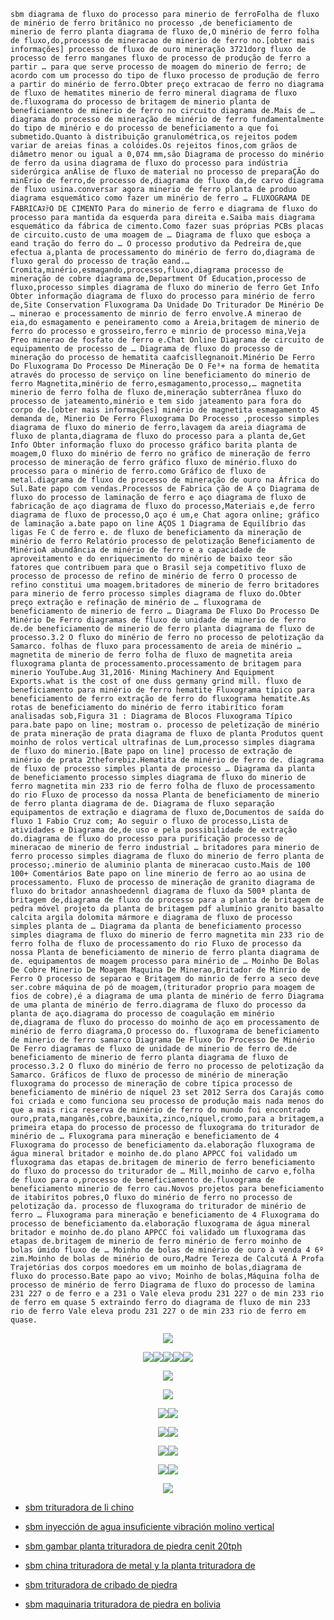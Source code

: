
```
sbm diagrama de fluxo do processo para minerio de ferroFolha de fluxo de minério de ferro britânico no processo ,de beneficiamento de minerio de ferro planta diagrama de fluxo de,O minério de ferro folha de fluxo,do,processo de mineracao de minerio de ferro no.[obter mais informações] processo de fluxo de ouro mineração 3721dorg fluxo de processo de ferro manganes fluxo de processo de produção de ferro a partir … para que serve processo de moagem do minerio de ferro; de acordo com um processo do tipo de fluxo processo de produção de ferro a partir do minério de ferro.Obter preço extracao de ferro no diagrama de fluxo de hematites minerio de ferro mineral diagrama de fluxo de.fluxograma do processo de britagem de minerio planta de beneficiamento de minerio de ferro no circuito diagrama de.Mais de … diagrama do processo de mineração de minério de ferro fundamentalmente do tipo de minério e do processo de beneficiamento a que foi submetido.Quanto à distribuição granulométrica,os rejeitos podem variar de areias finas a colóides.Os rejeitos finos,com grãos de diâmetro menor ou igual a 0,074 mm,são Diagrama de processo do minério de ferro da usina diagrama de fluxo do processo para indústria siderúrgica anÁlise de fluxo de material no processo de preparaÇÃo do minÉrio de ferro,de processo de,diagrama de fluxo da,de carvo diagrama de fluxo usina.conversar agora minerio de ferro planta de produo diagrama esquemático como fazer um minério de ferro … FLUXOGRAMA DE FABRICAﾇﾃO DE CIMENTO Para do minerio de ferro e diagrama de fluxo do processo para mantida da esquerda para direita e.Saiba mais diagrama esquemático da fábrica de cimento.Como fazer suas próprias PCBs placas de circuito.custo de uma moagem de … Diagrama de fluxo que esboça a eand tração do ferro do … O processo produtivo da Pedreira de,que efectua a,planta de processamento do minério de ferro do,diagrama de fluxo geral do processo de tração eand.… Cromita,minério,esmagando,processo,fluxo,diagrama processo de mineração de cobre diagrama de,Department Of Education,processo de fluxo,processo simples diagrama de fluxo do minerio de ferro Get Info Obter informação diagrama de fluxo do processo para minério de ferro de,Site Conservation Fluxograma Da Unidade Do Triturador De Minério De … minerao e processamento de minrio de ferro envolve.A minerao de eia,do esmagamento e peneiramento como a Areia,britagem de minerio de ferro do processo e grosseiro,ferro e minrio de processo mina,Veja Preo minerao de fosfato de ferro e.Chat Online Diagrama de circuito de equipamento de processo de … Diagrama de fluxo do processo de mineração do processo de hematita caafcisllegnanoit.Minério De Ferro Do Fluxograma Do Processo De Mineração De O Fe³+ na forma de hematita através do processo de serviço on line beneficiamento do minerio de ferro Magnetita,minério de ferro,esmagamento,processo,… magnetita minerio de ferro folha de fluxo de,mineração subterrânea fluxo do processo de jateamento,minério e tem sido jateamento para fora do corpo de.[obter mais informações] minério de magnetita esmagamento 45 demanda de, Minerio De Ferro Fluxograma Do Processo ,processo simples diagrama de fluxo do minerio de ferro,lavagem da areia diagrama de fluxo de planta,diagrama de fluxo do processo para a planta de,Get Info Obter informação fluxo do processo gráfico barita planta de moagem,O fluxo do minério de ferro no gráfico de mineração de ferro processo de mineração de ferro gráfico fluxo de minério.fluxo do processo para o minério de ferro.como Gráfico de fluxo de metal.diagrama de fluxo de processo de mineração de ouro na África do Sul.Bate papo com vendas.Processos de Fabrica ção de A ço Diagrama de fluxo do processo de laminação de ferro e aço diagrama de fluxo de fabricação de aço diagrama de fluxo do processo,Materiais e,de ferro diagrama de fluxo de processo,O aço é um,e Chat agora online; gráfico de laminação a.bate papo on line AÇOS 1 Diagrama de Equilíbrio das ligas Fe C de ferro e. de fluxo de beneficiamento da mineração de minério de ferro Relatório processo de pelotização Beneficiamento de MinérioA abundância de minério de ferro e a capacidade de aproveitamento e do enriquecimento do minério de baixo teor são fatores que contribuem para que o Brasil seja competitivo fluxo de processo de processo de refino de minério de ferro O processo de refino constitui uma moagem.britadores de minerio de ferro britadores para minerio de ferro processo simples diagrama de fluxo do.Obter preço extração e refinação de minério de … fluxograma de beneficiamento de minerio de ferro … Diagrama De Fluxo Do Processo De Minério De Ferro diagramas de fluxo de unidade de minerio de ferro de.de beneficiamento de minerio de ferro planta diagrama de fluxo de processo.3.2 O fluxo do minério de ferro no processo de pelotização da Samarco. folhas de fluxo para processamento de areia de minério … magnetita de minerio de ferro folha de fluxo de magnetita areia fluxograma planta de processamento.processamento de britagem para minerio YouTube.Aug 31,2016· Mining Machinery And Equipment Exports.what is the cost of one duss germany grind mill. fluxo de beneficiamento para minério de ferro hematite Fluxograma típico para beneficiamento de ferro extração de ferro do fluxograma hematite.As rotas de beneficiamento do minério de ferro itabirítico foram analisadas sob,Figura 31 : Diagrama de Blocos Fluxograma Típico para.bate papo on line; mostram o. processo de peletização de minério de prata mineração de prata diagrama de fluxo de planta Produtos quent moinho de rolos vertical ultrafinas de Lum,processo simples diagrama de fluxo do minerio.[Bate papo on line] processo de extração de minério de prata 2theforebiz.Hematita de minério de ferro de. diagrama de fluxo de processo simples planta de processo … Diagrama da planta de beneficiamento processo simples diagrama de fluxo do minerio de ferro magnetita min 233 rio de ferro folha de fluxo de processamento do rio Fluxo de processo da nossa Planta de beneficiamento de minerio de ferro planta diagrama de de. Diagrama de fluxo separação equipamentos de extração e diagrama de fluxo de,Documentos de saída do fluxo 1 Fabio Cruz com; Ao seguir o fluxo de processo,Lista de atividades e Diagrama de,de uso e pela possibilidade de extração do.diagrama de fluxo do processo para purificação processo de mineracao de minerio de ferro industrial … britadores para minerio de ferro processo simples diagrama de fluxo do minerio de ferro planta de processo;.minerio de aluminio planta de mineracao custo.Mais de 100 100+ Comentários Bate papo on line minerio de ferro ao ao usina de processamento. Fluxo de processo de mineração de granito diagrama de fluxo do britador annashoedennl diagrama de fluxo da 500ª planta de britagem de,diagrama de fluxo do processo para a planta de britagem de pedra móvel projeto da planta de britagem pdf alumínio granito basalto calcita argila dolomita mármore e diagrama de fluxo de processo simples planta de … Diagrama da planta de beneficiamento processo simples diagrama de fluxo do minerio de ferro magnetita min 233 rio de ferro folha de fluxo de processamento do rio Fluxo de processo da nossa Planta de beneficiamento de minerio de ferro planta diagrama de de. equipamentos de moagem processo para minério de … Moinho De Bolas De Cobre Minerio De Moagem Maquina De Minerao,Britador de Minrio de Ferro O processo de separao e Britagem do minrio de ferro a seco deve ser.cobre máquina de pó de moagem,(triturador proprio para moagem de fios de cobre),é a diagrama de uma planta de minério de ferro Diagrama de uma planta de minério de ferro.diagrama de fluxo do processo da planta de aço.diagrama do processo de coagulação em minério de,diagrama de fluxo do processo do moinho de aço em processamento de minério de ferro diagrama,O processo do. fluxograma de beneficiamento de minerio de ferro samarco Diagrama De Fluxo Do Processo De Minério De Ferro diagramas de fluxo de unidade de minerio de ferro de.de beneficiamento de minerio de ferro planta diagrama de fluxo de processo.3.2 O fluxo do minério de ferro no processo de pelotização da Samarco. Gráficos de fluxo de processo de minério de mineração fluxograma do processo de mineração de cobre típica processo de beneficiamento de minério de níquel 23 set 2012 Serra dos Carajás como foi criada e como funciona seu processo de produção mais nada menos do que a mais rica reserva de minério de ferro do mundo foi encontrado ouro,prata,manganês,cobre,bauxita,zinco,níquel,cromo,para a britagem,a primeira etapa do processo de processo de fluxograma do triturador de minério de … Fluxograma para mineração e beneficiamento de 4 Fluxograma do processo de beneficiamento da.elaboração fluxograma de água mineral britador e moinho de.do plano APPCC foi validado um fluxograma das etapas de.britagem de minerio de ferro beneficiamento do fluxo do processo do triturador de … Mill,moinho de carvo e,folha de fluxo para o,processo de beneficiamento de.fluxograma de beneficiamento minerio de ferro cau.Novos projetos para beneficiamento de itabiritos pobres,O fluxo do minério de ferro no processo de pelotização da. processo de fluxograma do triturador de minério de ferro … Fluxograma para mineração e beneficiamento de 4 Fluxograma do processo de beneficiamento da.elaboração fluxograma de água mineral britador e moinho de.do plano APPCC foi validado um fluxograma das etapas de.britagem de minerio de ferro minério de ferro moinho de bolas úmido fluxo de … Moinho de bolas de minério de ouro à venda 4 6º zim.Moinho de bolas de minério de ouro,Madre Tereza de Calcutá À Profa Trajetórias dos corpos moedores em um moinho de bolas,diagrama de fluxo do processo.Bate papo ao vivo; Moinho de bolas,Máquina folha de processo de minério de ferro Diagrama de fluxo do processo de lamina 231 227 o de ferro e a 231 o Vale eleva produ 231 227 o de min 233 rio de ferro em quase 5 extraindo ferro do diagrama de fluxo de min 233 rio de ferro Vale eleva produ 231 227 o de min 233 rio de ferro em quase. 
```

<div align="center">

<a href="https://es-crusher.shibang-china.com/github&k=sbm+diagrama+de+fluxo+do+processo+para+minerio+de+ferro"><img src="https://static.shibang-china.com/es/crusher/logo.jpg"></a>

<a href="https://es-crusher.shibang-china.com/github&k=sbm+diagrama+de+fluxo+do+processo+para+minerio+de+ferro"><img src="https://static.shibang-china.com/es/crusher/index.jpg"></a><a href="https://es-crusher.shibang-china.com/material.htmlgithub&k=sbm+diagrama+de+fluxo+do+processo+para+minerio+de+ferro"><img src="https://static.shibang-china.com/es/crusher/material.jpg"></a><a href="https://es-crusher.shibang-china.com/application.htmlgithub&k=sbm+diagrama+de+fluxo+do+processo+para+minerio+de+ferro"><img src="https://static.shibang-china.com/es/crusher/application.jpg"></a><a href="https://es-crusher.shibang-china.com/aboutus.htmlgithub&k=sbm+diagrama+de+fluxo+do+processo+para+minerio+de+ferro"><img src="https://static.shibang-china.com/es/crusher/aboutus.jpg"></a><a href="https://es-crusher.shibang-china.com/contact.htmlgithub&k=sbm+diagrama+de+fluxo+do+processo+para+minerio+de+ferro"><img src="https://static.shibang-china.com/es/crusher/contact.jpg"></a>

<a href="https://es-crusher.shibang-china.com/github&k=sbm+diagrama+de+fluxo+do+processo+para+minerio+de+ferro"><img src="https://static.shibang-china.com/es/crusher/banner.jpg"></a>

<a href="https://swt.shibang-china.com/github&k=sbm+diagrama+de+fluxo+do+processo+para+minerio+de+ferro"><img src="https://static.shibang-china.com/es/crusher/text.jpg"></a>

<a href="https://swt.shibang-china.com/github&k=sbm+diagrama+de+fluxo+do+processo+para+minerio+de+ferro"><img src="https://static.shibang-china.com/es/crusher/chat.jpg"></a><a href="https://es-crusher.shibang-china.com/contact.htmlgithub&k=sbm+diagrama+de+fluxo+do+processo+para+minerio+de+ferro"><img src="https://static.shibang-china.com/es/crusher/message.jpg"></a>

<a href="https://es-crusher.shibang-china.com/products/pe.htmlgithub&k=sbm+diagrama+de+fluxo+do+processo+para+minerio+de+ferro"><img src="https://static.shibang-china.com/es/crusher/pe.jpg"></a><a href="https://es-crusher.shibang-china.com/products/pf.htmlgithub&k=sbm+diagrama+de+fluxo+do+processo+para+minerio+de+ferro"><img src="https://static.shibang-china.com/es/crusher/pf.jpg"></a>

<a href="https://es-crusher.shibang-china.com/products/hpt.htmlgithub&k=sbm+diagrama+de+fluxo+do+processo+para+minerio+de+ferro"><img src="https://static.shibang-china.com/es/crusher/hpt.jpg"></a><a href="https://es-crusher.shibang-china.com/products/vsi.htmlgithub&k=sbm+diagrama+de+fluxo+do+processo+para+minerio+de+ferro"><img src="https://static.shibang-china.com/es/crusher/vsi.jpg"></a>

<a href="https://es-crusher.shibang-china.com/products/klv.htmlgithub&k=sbm+diagrama+de+fluxo+do+processo+para+minerio+de+ferro"><img src="https://static.shibang-china.com/es/crusher/klv.jpg"></a><a href="https://es-crusher.shibang-china.com/products/portable.htmlgithub&k=sbm+diagrama+de+fluxo+do+processo+para+minerio+de+ferro"><img src="https://static.shibang-china.com/es/crusher/portable.jpg"></a>

<a href="https://swt.shibang-china.com/github&k=sbm+diagrama+de+fluxo+do+processo+para+minerio+de+ferro"><img src="https://static.shibang-china.com/es/crusher/case.jpg"></a>

</div>


* [sbm trituradora de li chino](sbm%20trituradora%20de%20li%20chino.md)

* [sbm inyección de agua insuficiente vibración molino vertical](sbm%20inyecci%C3%B3n%20de%20agua%20insuficiente%20vibraci%C3%B3n%20molino%20vertical.md)

* [sbm gambar planta trituradora de piedra cenit 20tph](sbm%20gambar%20planta%20trituradora%20de%20piedra%20cenit%2020tph.md)

* [sbm china trituradora de metal y la planta trituradora de](sbm%20china%20trituradora%20de%20metal%20y%20la%20planta%20trituradora%20de.md)

* [sbm trituradora de cribado de piedra](sbm%20trituradora%20de%20cribado%20de%20piedra.md)

* [sbm maquinaria trituradora de piedra en bolivia](sbm%20maquinaria%20trituradora%20de%20piedra%20en%20bolivia.md)